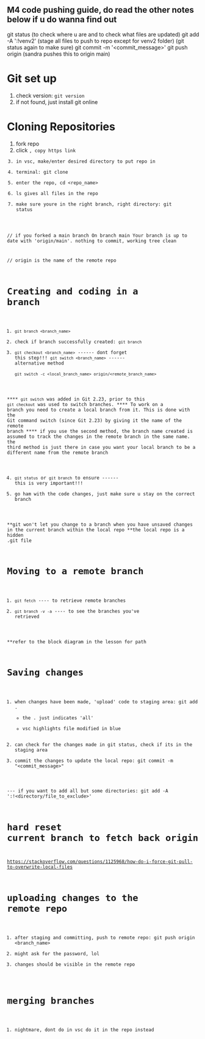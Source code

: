 ## M4 code pushing guide, do read the other notes below if u do wanna find out
git status (to check where u are and to check what files are updated)
git add -A ':!venv2'  (stage all files to push to repo except for venv2 folder)
(git status again to make sure)
git commit -m '<commit_message>'
git push origin <branchname>  (sandra pushes this to origin main)



# Git set up
1. check version: `git version`
2. if not found, just install git online 

# Cloning Repositories

1. fork repo
2. click <code>, copy https link 
3. in vsc, make/enter desired directory to put repo in
4. terminal: git clone <link> 
5. enter the repo, cd <repo_name>
6. ls gives all files in the repo
7. make sure youre in the right branch, right directory: git status

// if you forked a main branch
On branch main
Your branch is up to date with 'origin/main'.
nothing to commit, working tree clean

// origin is the name of the remote repo

# Creating and coding in a branch 

1. `git branch <branch_name>` 
2. check if branch successfully created: `git branch` 
3. `git checkout <branch_name>`           ------ dont forget this step!!! 
    `git switch <branch_name>`            ------ alternative method       
    `git switch -c <local_branch_name> origin/<remote_branch_name>` 

**** `git switch` was added in Git 2.23, prior to this `git checkout` was used to switch branches.
**** To work on a branch you need to create a local branch from it. This is done with the Git command switch (since Git 2.23) by giving it the name of the remote branch
**** if you use the second method, the branch name created is assumed to track the changes in the remote branch in the same name. the third method is just there in case you want your local branch to be a different name from the remote branch


4. `git status` or `git branch` to ensure                 ------ this is very important!!! 
5. go ham with the code changes, just make sure u stay on the correct branch

**git won't let you change to a branch when you have unsaved changes in the current branch within the local repo
**the local repo is a hidden .git file 


# Moving to a remote branch
1. `git fetch`            ---- to retrieve remote branches
2. `git branch -v -a`     ---- to see the branches you've retrieved



**refer to the block diagram in the lesson for path 
# Saving changes 

1. when changes have been made, 'upload' code to staging area: git add . 
    - the . just indicates 'all'
    - vsc highlights file modified in blue
2. can check for the changes made in git status, check if its in the staging area
3. commit the changes to update the local repo: git commit -m "<commit_message>"

--- if you want to add all but some directories:
git add -A ':!<directory/file_to_exclude>'   

# hard reset current branch to fetch back origin
https://stackoverflow.com/questions/1125968/how-do-i-force-git-pull-to-overwrite-local-files 


# uploading changes to the remote repo
1. after staging and committing, push to remote repo: git push origin <branch_name> 
2. might ask for the password, lol
3. changes should be visible in the remote repo


# merging branches
1. nightmare, dont do in vsc do it in the repo instead




